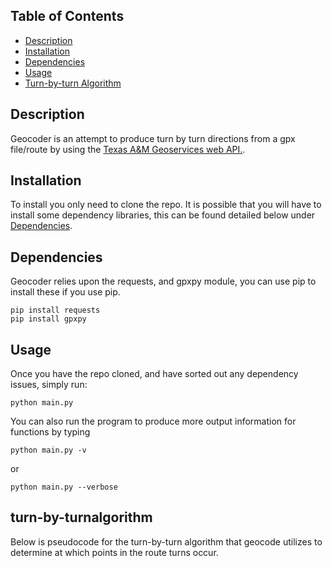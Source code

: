 ## Table of Contents

- [Description](#description)
- [Installation](#installation)
- [Dependencies](#dependencies)
- [Usage](#usage)
- [Turn-by-turn Algorithm](#turn-by-turnalgorithm)

## Description
Geocoder is an attempt to produce turn by turn directions from a gpx file/route by using the [Texas A&M Geoservices web API.](https://geoservices.tamu.edu/Services/Geocode/). 

## Installation
To install you only need to clone the repo.
It is possible that you will have to install some dependency libraries, this can be found detailed below under [Dependencies](#dependencies).

## Dependencies
Geocoder relies upon the requests, and gpxpy module, you can use pip to install these if you use pip.

```
pip install requests
pip install gpxpy
```

## Usage
Once you have the repo cloned, and have sorted out any dependency issues, simply run:
```
python main.py
```
You can also run the program to produce more output information for functions
by typing 
```
python main.py -v
```
or
```
python main.py --verbose
```
## turn-by-turnalgorithm
Below is pseudocode for the turn-by-turn algorithm that geocode utilizes to determine
at which points in the route turns occur.